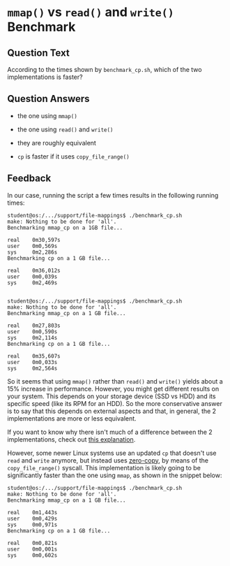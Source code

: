 # `mmap()` vs `read()` and `write()` Benchmark

## Question Text

According to the times shown by `benchmark_cp.sh`, which of the two implementations is faster?

## Question Answers

- the one using `mmap()`

- the one using `read()` and `write()`

+ they are roughly equivalent

+ `cp` is faster if it uses `copy_file_range()`

## Feedback

In our case, running the script a few times results in the following running times:

```console
student@os:/.../support/file-mappings$ ./benchmark_cp.sh
make: Nothing to be done for 'all'.
Benchmarking mmap_cp on a 1GB file...

real    0m30,597s
user    0m0,569s
sys     0m2,286s
Benchmarking cp on a 1 GB file...

real    0m36,012s
user    0m0,039s
sys     0m2,469s


student@os:/.../support/file-mappings$ ./benchmark_cp.sh
make: Nothing to be done for 'all'.
Benchmarking mmap_cp on a 1 GB file...

real    0m27,803s
user    0m0,590s
sys     0m2,114s
Benchmarking cp on a 1 GB file...

real    0m35,607s
user    0m0,033s
sys     0m2,564s
```

So it seems that using `mmap()` rather than `read()` and `write()` yields about a 15% increase in performance.
However, you might get different results on your system.
This depends on your storage device (SSD vs HDD) and its specific speed (like its RPM for an HDD).
So the more conservative answer is to say that this depends on external aspects and that, in general, the 2 implementations are more or less equivalent.

If you want to know why there isn't much of a difference between the 2 implementations, check out [this explanation](https://stackoverflow.com/a/27987994).

However, some newer Linux systems use an updated `cp` that doesn't use `read` and `write` anymore, but instead uses [zero-copy](../../../optimizations/reading/zero-copy.md), by means of the `copy_file_range()` syscall.
This implementation is likely going to be significantly faster than the one using `mmap`, as shown in the snippet below:

```console
student@os:/.../support/file-mappings$ ./benchmark_cp.sh
make: Nothing to be done for 'all'.
Benchmarking mmap_cp on a 1 GB file...

real    0m1,443s
user    0m0,429s
sys     0m0,971s
Benchmarking cp on a 1 GB file...

real    0m0,821s
user    0m0,001s
sys     0m0,602s
```
